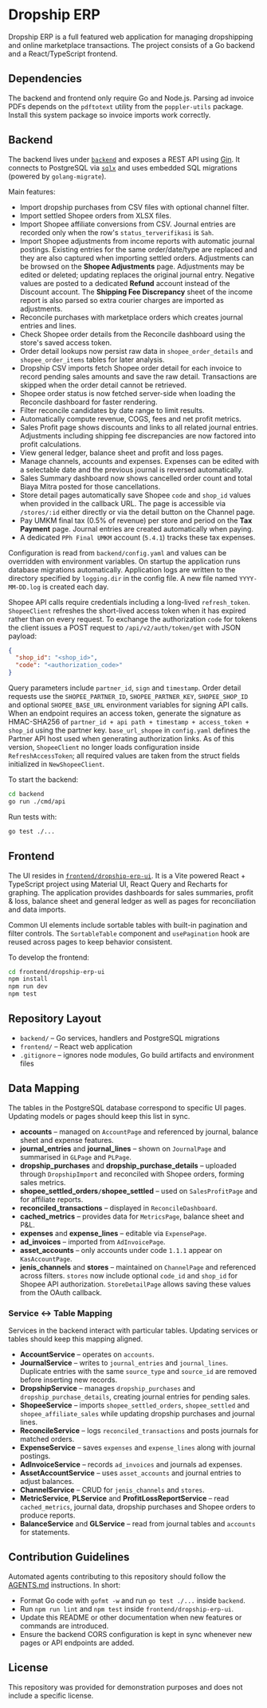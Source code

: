 # Dropship ERP

Dropship ERP is a full featured web application for managing dropshipping and
online marketplace transactions.  The project consists of a Go backend and a
React/TypeScript frontend.

## Dependencies

The backend and frontend only require Go and Node.js. Parsing ad invoice PDFs
depends on the `pdftotext` utility from the `poppler-utils` package. Install this
system package so invoice imports work correctly.

## Backend

The backend lives under [`backend`](backend) and exposes a REST API using [Gin](https://github.com/gin-gonic/gin). It connects to PostgreSQL via [`sqlx`](https://github.com/jmoiron/sqlx) and uses embedded SQL migrations (powered by `golang-migrate`).

Main features:

- Import dropship purchases from CSV files with optional channel filter.
- Import settled Shopee orders from XLSX files.
- Import Shopee affiliate conversions from CSV. Journal entries are recorded only when the row's `status_terverifikasi` is `Sah`.
- Import Shopee adjustments from income reports with automatic journal postings.
  Existing entries for the same order/date/type are replaced and they are also
  captured when importing settled orders.
  Adjustments can be browsed on the **Shopee Adjustments** page.
  Adjustments may be edited or deleted; updating replaces the original
  journal entry. Negative values are posted to a dedicated **Refund** account
  instead of the Discount account. The **Shipping Fee Discrepancy** sheet of the
  income report is also parsed so extra courier charges are imported as
  adjustments.
- Reconcile purchases with marketplace orders which creates journal entries and
  lines.
- Check Shopee order details from the Reconcile dashboard using the store's saved access token.
- Order detail lookups now persist raw data in `shopee_order_details` and
  `shopee_order_items` tables for later analysis.
- Dropship CSV imports fetch Shopee order detail for each invoice to record
  pending sales amounts and save the raw detail. Transactions are skipped when
  the order detail cannot be retrieved.
- Shopee order status is now fetched server-side when loading the Reconcile dashboard for faster rendering.
- Filter reconcile candidates by date range to limit results.
- Automatically compute revenue, COGS, fees and net profit metrics.
 - Sales Profit page shows discounts and links to all related journal entries.
   Adjustments including shipping fee discrepancies are now factored into profit
   calculations.
- View general ledger, balance sheet and profit and loss pages.
- Manage channels, accounts and expenses. Expenses can be edited with a selectable date and the previous journal is reversed automatically.
- Sales Summary dashboard now shows cancelled order count and total Biaya Mitra posted for those cancellations.
- Store detail pages automatically save Shopee `code` and `shop_id` values when provided in the callback URL.
  The page is accessible via `/stores/:id` either directly or via the detail button on the Channel page.
- Pay UMKM final tax (0.5% of revenue) per store and period on the **Tax Payment** page. Journal entries are created automatically when paying.
- A dedicated `PPh Final UMKM` account (`5.4.1`) tracks these tax expenses.

Configuration is read from `backend/config.yaml` and values can be overridden
with environment variables. On startup the application runs database migrations
automatically.
Application logs are written to the directory specified by `logging.dir` in the
config file. A new file named `YYYY-MM-DD.log` is created each day.

Shopee API calls require credentials including a long-lived `refresh_token`.
`ShopeeClient` refreshes the short-lived access token when it has expired rather
than on every request. To exchange the authorization `code` for tokens the
client issues a POST request to `/api/v2/auth/token/get` with JSON payload:

```json
{
  "shop_id": "<shop_id>",
  "code": "<authorization_code>"
}
```

Query parameters include `partner_id`, `sign` and `timestamp`.
Order detail requests use the `SHOPEE_PARTNER_ID`, `SHOPEE_PARTNER_KEY`,
`SHOPEE_SHOP_ID` and optional `SHOPEE_BASE_URL` environment variables for
signing API calls. When an endpoint requires an access token, generate the
signature as HMAC-SHA256 of `partner_id + api path + timestamp + access_token +
shop_id` using the partner key. `base_url_shopee` in `config.yaml` defines the
Partner API host used when generating authorization links. As of this version,
`ShopeeClient` no longer loads configuration inside `RefreshAccessToken`; all required values
are taken from the struct fields
initialized in `NewShopeeClient`.

To start the backend:

```bash
cd backend
go run ./cmd/api
```

Run tests with:

```bash
go test ./...
```

## Frontend

The UI resides in [`frontend/dropship-erp-ui`](frontend/dropship-erp-ui). It is
a Vite powered React + TypeScript project using Material UI, React Query and
Recharts for graphing. The application provides dashboards for sales summaries,
profit & loss, balance sheet and general ledger as well as pages for
reconciliation and data imports.

Common UI elements include sortable tables with built-in pagination and filter
controls. The `SortableTable` component and `usePagination` hook are reused
across pages to keep behavior consistent.

To develop the frontend:

```bash
cd frontend/dropship-erp-ui
npm install
npm run dev
npm test
```

## Repository Layout

- `backend/` – Go services, handlers and PostgreSQL migrations
- `frontend/` – React web application
- `.gitignore` – ignores node modules, Go build artifacts and environment files

## Data Mapping
The tables in the PostgreSQL database correspond to specific UI pages. Updating
models or pages should keep this list in sync.

- **accounts** – managed on `AccountPage` and referenced by journal, balance
  sheet and expense features.
- **journal_entries** and **journal_lines** – shown on `JournalPage` and
  summarised in `GLPage` and `PLPage`.
- **dropship_purchases** and **dropship_purchase_details** – uploaded through
  `DropshipImport` and reconciled with Shopee orders, forming sales metrics.
- **shopee_settled_orders`/`shopee_settled** – used on `SalesProfitPage` and for
  affiliate reports.
- **reconciled_transactions** – displayed in `ReconcileDashboard`.
- **cached_metrics** – provides data for `MetricsPage`, balance sheet and P&L.
- **expenses** and **expense_lines** – editable via `ExpensePage`.
- **ad_invoices** – imported from `AdInvoicePage`.
- **asset_accounts** – only accounts under code `1.1.1` appear on `KasAccountPage`.
 - **jenis_channels** and **stores** – maintained on `ChannelPage` and referenced
   across filters. `stores` now include optional `code_id` and `shop_id` for
   Shopee API authorization. `StoreDetailPage` allows saving these values from
   the OAuth callback.

### Service ↔ Table Mapping
Services in the backend interact with particular tables. Updating services or
tables should keep this mapping aligned.

- **AccountService** – operates on `accounts`.
 - **JournalService** – writes to `journal_entries` and `journal_lines`.
   Duplicate entries with the same `source_type` and `source_id` are removed
   before inserting new records.
- **DropshipService** – manages `dropship_purchases` and
  `dropship_purchase_details`, creating journal entries for pending sales.
- **ShopeeService** – imports `shopee_settled_orders`, `shopee_settled` and
  `shopee_affiliate_sales` while updating dropship purchases and journal lines.
- **ReconcileService** – logs `reconciled_transactions` and posts journals for
  matched orders.
- **ExpenseService** – saves `expenses` and `expense_lines` along with journal
  postings.
- **AdInvoiceService** – records `ad_invoices` and journals ad expenses.
- **AssetAccountService** – uses `asset_accounts` and journal entries to adjust
  balances.
- **ChannelService** – CRUD for `jenis_channels` and `stores`.
- **MetricService**, **PLService** and **ProfitLossReportService** – read
  `cached_metrics`, journal data, dropship purchases and Shopee orders to produce
  reports.
- **BalanceService** and **GLService** – read from journal tables and `accounts`
  for statements.

## Contribution Guidelines

Automated agents contributing to this repository should follow the
[AGENTS.md](AGENTS.md) instructions. In short:

- Format Go code with `gofmt -w` and run `go test ./...` inside `backend`.
- Run `npm run lint` and `npm test` inside `frontend/dropship-erp-ui`.
- Update this README or other documentation when new features or commands are
  introduced.
- Ensure the backend CORS configuration is kept in sync whenever new pages or
  API endpoints are added.

## License

This repository was provided for demonstration purposes and does not include a specific license.
